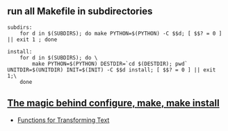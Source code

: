 run all Makefile in subdirectories
---
```
subdirs:
	for d in $(SUBDIRS); do make PYTHON=$(PYTHON) -C $$d; [ $$? = 0 ] || exit 1 ; done

install:
	for d in $(SUBDIRS); do \
		make PYTHON=$(PYTHON) DESTDIR=`cd $(DESTDIR); pwd` UNITDIR=$(UNITDIR) INIT=$(INIT) -C $$d install; [ $$? = 0 ] || exit 1;\
	done
```
[The magic behind configure, make, make install](https://robots.thoughtbot.com/the-magic-behind-configure-make-make-install)
---


- [Functions for Transforming Text](https://www.gnu.org/software/make/manual/html_node/Functions.html#Functions)
